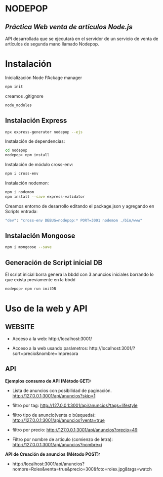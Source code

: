 # NODEPOP
## _Práctica Web venta de artículos Node.js_ 

API desarrollada que se ejecutará en el servidor de un servicio de venta de artículos de segunda mano llamado Nodepop.


# Instalación
Inicialización Node PAckage manager

```sh
npm init
```

creamos .gitignore
```sh
node_modules
```

## Instalación Express
```sh
npx express-generator nodepop --ejs
```

Instalación de dependencias:
```sh
cd nodepop
nodepop> npm install
```

Instalación de módulo cross-env:

```sh
npm i cross-env
```

Instalación nodemon:

```sh
npm i nodemon
npm install --save express-validator
```

Creamos entorno de desarrollo editando el package.json y agregando en Scripts entrada: 

```sh
"dev": "cross-env DEBUG=nodepop:* PORT=3001 nodemon ./bin/www"
```

## Instalación Mongoose
```sh
npm i mongoose --save
```
## Generación de Script inicial DB
El script inicial borra genera la bbdd con 3 anuncios iniciales borrando lo que exista previamente en la bbdd

```sh
nodepop> npm run initDB
```

# Uso de la web y API

## WEBSITE
- Acceso a la web:
http://localhost:3001/

- Acceso a la web usando parámetros: 
http://localhost:3001/?sort=precio&nombre=Impresora


## API
**Ejemplos consumo de API (Método GET):**

- Lista de anuncios con posibilidad de paginación.
http://127.0.0.1:3001/api/anuncios?skip=1

- filtro por tag:
http://127.0.0.1:3001/api/anuncios?tags=lifestyle

- filtro tipo de anuncio(venta o búsqueda): 
http://127.0.0.1:3001/api/anuncios?venta=true

- filtro por precio: 
http://127.0.0.1:3001/api/anuncios?precio=49

- Filtro por nombre de artículo (comienzo de letra):
http://127.0.0.1:3001/api/anuncios?nombre=i



**API de Creación de anuncios (Método POST):**

- http://localhost:3001/api/anuncios?nombre=Rolex&venta=true&precio=300&foto=rolex.jpg&tags=watch
